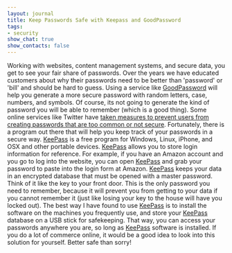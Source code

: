 ```yaml
---
layout: journal
title: Keep Passwords Safe with Keepass and GoodPassword
tags: 
- security
show_chat: true
show_contacts: false
---
```


Working with websites, content management systems, and secure data, you get to see your fair share of passwords. Over the years we have educated customers about why their passwords need to be better than 'password' or 'bill' and should be hard to guess. Using a service like <a href="http://www.goodpassword.com" target="_blank">GoodPassword</a> will help you generate a more secure password with random letters, case, numbers, and symbols. Of course, its not going to generate the kind of password you will be able to remember (which is a good thing). Some online services like Twitter have <a href="http://www.gaj-it.com/14253/twitter-bans-370-passwords-too-easy-to-hack/" target="_blank">taken measures to prevent users from creating passwords that are too common or not secure</a>. Fortunately, there is a program out there that will help you keep track of your passwords in a secure way. <a href="http://keepass.info" target="_blank">KeePass</a> is a free program for Windows, Linux, iPhone, and OSX and other portable devices. <a href="http://keepass.info" target="_blank">KeePass</a> allows you to store login information for reference. For example, if you have an Amazon account and you go to log into the website, you can open <a href="http://keepass.info" target="_blank">KeePass</a> and grab your password to paste into the login form at Amazon. <a href="http://keepass.info" target="_blank">KeePass</a> keeps your data in an encrypted database that must be opened with a master password. Think of it like the key to your front door. This is the only password you need to remember, because it will prevent you from getting to your data if you cannot remember it (just like losing your key to the house will have you locked out). The best way I have found to use <a href="http://keepass.info" target="_blank">KeePass</a> is to install the software on the machines you frequently use, and store your <a href="http://keepass.info" target="_blank">KeePass</a> database on a USB stick for safekeeping. That way, you can access your passwords anywhere you are, so long as <a href="http://keepass.info" target="_blank">KeePass</a> software is installed. If you do a lot of commerce online, it would be a good idea to look into this solution for yourself. Better safe than sorry!
